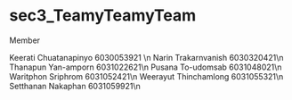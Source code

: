 # sec3_TeamyTeamyTeam
Member

Keerati Chuatanapinyo 6030053921 \n
Narin Trakarnvanish 6030320421\n
Thanapun Yan-amporn 6031022621\n
Pusana To-udomsab 6031048021\n
Waritphon Sriphrom 6031052421\n
Weerayut Thinchamlong 6031055321\n
Setthanan Nakaphan 6031059921\n
